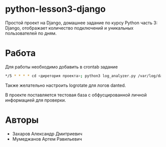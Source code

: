 # python-lesson3-django

Простой проект на Django, домашнее задание по курсу Python часть 3: Django,
отображает количество подключений и уникальных пользователей по дням.

# Работа

Для работы необходимо добавить в crontab задание

```sh
*/5 * * * * cd <диретория проекта>; python3 log_analyzer.py /var/log/danted.log
```

Также желательно настроить logrotate для логов danted.

В проекте поставляется тестовая база с обфусцированной личной информацией для проверки.

# Авторы

* Захаров Александр Дмитриевич
* Мумеджанов Артем Равильевич